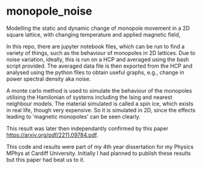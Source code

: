 # monopole_noise
Modelling the static and dynamic change of monopole movement in a 2D square lattice, with changing temperature and applied magnetic field,

In this repo, there are jupyter notebook files, which can be run to find a variety of things, such as the behaviour of monopoles in 2D lattices. Due to noise variation, ideally, this is run on a HCP and averaged using the bash script provided. The averaged data file is then exported from the HCP and analysed using the python files to obtain useful graphs, e.g., change in power spectral density aka noise. 

A monte carlo method is used to simulate the behaviour of the monopoles utilising the Hamilonian of systems including the Ising and nearest neighbour models. The material simulated is called a spin ice, which exists in real life, though very expensive. So it is simulated in 2D, since the effects leading to 'magnetic monopoles' can be seen clearly. 

This result was later then independantly confirmed by this paper https://arxiv.org/pdf/2211.09784.pdf. 

This code and results were part of my 4th year dissertation for my Physics MPhys at Cardiff University. Initially I had planned to publish these results but this paper had beat us to it. 
